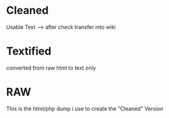 # Cleaned
Usable Text --> after check transfer into wiki 

# Textified
converted from raw html to text only

# RAW
This is the html/php dump i use to create the "Cleaned" Version

